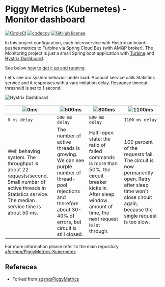 # Piggy Metrics (Kubernetes) - Monitor dashboard

[![CircleCI](https://circleci.com/gh/afermon/PiggyMetrics-monitoring-service.svg?style=svg)](https://circleci.com/gh/afermon/PiggyMetrics-monitoring-service) [![codecov](https://codecov.io/gh/afermon/PiggyMetrics-monitoring-service/branch/master/graph/badge.svg)](https://codecov.io/gh/afermon/PiggyMetrics-monitoring-service) [![GitHub license](https://img.shields.io/github/license/mashape/apistatus.svg)](https://github.com/afermon/PiggyMetrics-monitoring-service/blob/master/LICENCE)

In this project configuration, each microservice with Hystrix on board pushes metrics to Turbine via Spring Cloud Bus (with AMQP broker). The Monitoring project is just a small Spring boot application with [Turbine](https://github.com/Netflix/Turbine) and [Hystrix Dashboard](https://github.com/Netflix/Hystrix/tree/master/hystrix-dashboard).

See below [how to get it up and running](https://github.com/afermon/PiggyMetrics-Kubernetes#how-to-run-all-the-things).

Let's see our system behavior under load: Account service calls Statistics service and it responses with a vary imitation delay. Response timeout threshold is set to 1 second.

![Hystrix Dashboard](https://github.com/afermon/PiggyMetrics-Kubernetes/raw/master/resources/hystrix-dashboard.png)

![0ms](https://github.com/afermon/PiggyMetrics-Kubernetes/raw/master/resources/hystrix-0ms-delay.gif)	| ![500ms](https://github.com/afermon/PiggyMetrics-Kubernetes/raw/master/resources/hystrix-500ms-delay.gif) | ![800ms](https://github.com/afermon/PiggyMetrics-Kubernetes/raw/master/resources/hystrix-800ms-delay.gif) | ![1100ms](https://github.com/afermon/PiggyMetrics-Kubernetes/raw/master/resources/hystrix-1100ms-delay.gif)
--- |--- |--- |--- |
| `0 ms delay` | `500 ms delay` | `800 ms delay` | `1100 ms delay`
| Well behaving system. The throughput is about 22 requests/second. Small number of active threads in Statistics service. The median service time is about 50 ms. | The number of active threads is growing. We can see purple number of thread-pool rejections and therefore about 30-40% of errors, but circuit is still closed. | Half-open state: the ratio of failed commands is more than 50%, the circuit breaker kicks in. After sleep window amount of time, the next request is let through. | 100 percent of the requests fail. The circuit is now permanently open. Retry after sleep time won't close circuit again, because the single request is too slow.

For more information please refer to the main repository [afermon/PiggyMetrics-Kubernetes](https://github.com/afermon/PiggyMetrics-Kubernetes)

## Refereces
* Forked from [sqshq/PiggyMetrics](https://github.com/sqshq/PiggyMetrics)